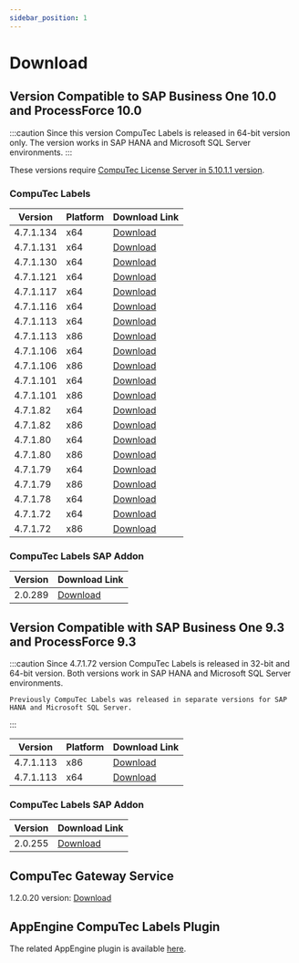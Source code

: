 ```yaml
---
sidebar_position: 1
---
```


# Download

## Version Compatible to SAP Business One 10.0 and ProcessForce 10.0

:::caution
    Since this version CompuTec Labels is released in 64-bit version only. The version works in SAP HANA and Microsoft SQL Server environments.
:::

These versions require [CompuTec License Server in 5.10.1.1 version](/docs/processforce/releases/download).

### CompuTec Labels

|Version|Platform|Download Link|
|---|---|---|
|4.7.1.134|x64|[Download](https://download.computec.one/software/labels/releases/CompuTec_Labels_4.7.1.134_x64.msi)|
|4.7.1.131|x64|[Download](https://download.computec.one/software/labels/releases/CompuTec_Labels_4.7.1.131_x64.msi)|
|4.7.1.130|x64|[Download](https://download.computec.one/software/labels/releases/CompuTec_Labels_4.7.1.130_x64.msi)|
|4.7.1.121|x64|[Download](https://download.computec.one/software/labels/releases/CompuTec_Labels_4.7.1.121_x64.msi)|
|4.7.1.117|x64|[Download](https://download.computec.one/software/labels/releases/CompuTec_Labels_4.7.1.117_x64.msi)|
|4.7.1.116|x64|[Download](https://download.computec.one/software/labels/releases/CompuTec_Labels_4.7.1.116_x64.msi)|
|4.7.1.113|x64|[Download](https://download.computec.one/software/labels/releases/CompuTec_Labels_4.7.1.113_x64.msi)|
|4.7.1.113|x86|[Download](https://download.computec.one/software/labels/releases/CompuTec_Labels_4.7.1.113_x86.msi)|
|4.7.1.106|x64|[Download](https://download.computec.one/software/labels/releases/CompuTec_Labels_4.7.1.106_x64.msi)|
|4.7.1.106|x86|[Download](https://download.computec.one/software/labels/releases/CompuTec_Labels_4.7.1.106_x86.msi)|
|4.7.1.101|x64|[Download](https://download.computec.one/software/labels/releases/CompuTec_Labels_4.7.1.101_x64.msi)|
|4.7.1.101|x86|[Download](https://download.computec.one/software/labels/releases/CompuTec_Labels_4.7.1.101_x86.msi)|
|4.7.1.82|x64|[Download](https://download.computec.one/software/labels/releases/CompuTec_Labels_4.7.1.82_x64.msi)|
|4.7.1.82|x86|[Download](https://download.computec.one/software/labels/releases/CompuTec_Labels_4.7.1.82_x86.msi)|
|4.7.1.80|x64|[Download](https://download.computec.one/software/labels/releases/CompuTec_Labels_4.7.1.80_x64.msi)|
|4.7.1.80|x86|[Download](https://download.computec.one/software/labels/releases/CompuTec_Labels_4.7.1.80_x86.msi)|
|4.7.1.79|x64|[Download](https://download.computec.one/software/labels/releases/CompuTec_Labels_4.7.1.79_x64.msi)|
|4.7.1.79|x86|[Download](https://download.computec.one/software/labels/releases/CompuTec_Labels_4.7.1.79_x86.msi)|
|4.7.1.78|x64|[Download](https://download.computec.one/software/labels/releases/CompuTec_Labels_4.7.1.78_x64.msi)|
|4.7.1.72|x64|[Download](https://download.computec.one/software/labels/releases/CompuTec_Labels_4.7.1.72_x64.msi)|
|4.7.1.72|x86|[Download](https://download.computec.one/software/labels/releases/CompuTec_Labels_4.7.1.72_x86.msi)|

### CompuTec Labels SAP Addon

|Version|Download Link|
|---|---|
|2.0.289|[Download](https://download.computec.one/software/labels/extension/releases/CompuTec_Labels_2.10.289.zip)|

## Version Compatible with SAP Business One 9.3 and ProcessForce 9.3

:::caution
    Since 4.7.1.72 version CompuTec Labels is released in 32-bit and 64-bit version. Both versions work in SAP HANA and Microsoft SQL Server environments.

    Previously CompuTec Labels was released in separate versions for SAP HANA and Microsoft SQL Server.
:::

|Version|Platform|Download Link|
|---|---|---|
|4.7.1.113|x86|[Download](https://download.computec.one/software/labels/releases/CompuTec_Labels_4.7.1.113_x86.msi)|
|4.7.1.113|x64|[Download](https://download.computec.one/software/labels/releases/CompuTec_Labels_4.7.1.113_x64.msi)|

### CompuTec Labels SAP Addon

|Version|Download Link|
|---|---|
|2.0.255|[Download](https://download.computec.one/software/labels/extension/releases/CompuTec_Labels_2.10.255.zip)|

## CompuTec Gateway Service

1.2.0.20 version: [Download](https://download.computec.one/software/gateway/releases/CompuTec_Gateway_1.2.0.20.msi)

## AppEngine CompuTec Labels Plugin

The related AppEngine plugin is available [here](/docs/appengine/releases/plugins/labels/download).
